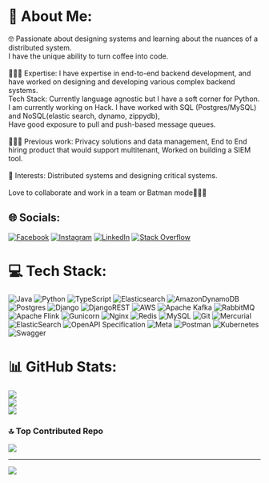 # 💫 About Me:
🤓 Passionate about designing systems and learning about the nuances of a distributed system.<br>I have the unique ability to turn coffee into code.<br><br>👨🏾‍💻 Expertise: I have expertise in end-to-end backend development, and have worked on designing and developing various complex backend systems.<br>Tech Stack: Currently language agnostic but I have a soft corner for Python. I am currently working on Hack. I have worked with SQL (Postgres/MySQL) and NoSQL(elastic search, dynamo, zippydb),<br>Have good exposure to pull and push-based message queues.<br><br>👨🏾‍🔧 Previous work: Privacy solutions and data management, End to End hiring product that would support multitenant, Worked on building a SIEM tool.<br><br> 🧐 Interests: Distributed systems and designing critical systems.<br><br>Love to collaborate and work in a team or Batman mode🦹🏽‍♂️


## 🌐 Socials:
[![Facebook](https://img.shields.io/badge/Facebook-%231877F2.svg?logo=Facebook&logoColor=white)](https://facebook.com/shiveshsky) [![Instagram](https://img.shields.io/badge/Instagram-%23E4405F.svg?logo=Instagram&logoColor=white)](https://instagram.com/shiveshsky) [![LinkedIn](https://img.shields.io/badge/LinkedIn-%230077B5.svg?logo=linkedin&logoColor=white)](https://linkedin.com/in/shiveshsky) [![Stack Overflow](https://img.shields.io/badge/-Stackoverflow-FE7A16?logo=stack-overflow&logoColor=white)](https://stackoverflow.com/users/5474887) 

# 💻 Tech Stack:
![Java](https://img.shields.io/badge/java-%23ED8B00.svg?style=for-the-badge&logo=openjdk&logoColor=white) ![Python](https://img.shields.io/badge/python-3670A0?style=for-the-badge&logo=python&logoColor=ffdd54) ![TypeScript](https://img.shields.io/badge/typescript-%23007ACC.svg?style=for-the-badge&logo=typescript&logoColor=white) ![Elasticsearch](https://img.shields.io/badge/elasticsearch-%230377CC.svg?style=for-the-badge&logo=elasticsearch&logoColor=white) ![AmazonDynamoDB](https://img.shields.io/badge/Amazon%20DynamoDB-4053D6?style=for-the-badge&logo=Amazon%20DynamoDB&logoColor=white) ![Postgres](https://img.shields.io/badge/postgres-%23316192.svg?style=for-the-badge&logo=postgresql&logoColor=white) ![Django](https://img.shields.io/badge/django-%23092E20.svg?style=for-the-badge&logo=django&logoColor=white) ![DjangoREST](https://img.shields.io/badge/DJANGO-REST-ff1709?style=for-the-badge&logo=django&logoColor=white&color=ff1709&labelColor=gray) ![AWS](https://img.shields.io/badge/AWS-%23FF9900.svg?style=for-the-badge&logo=amazon-aws&logoColor=white) ![Apache Kafka](https://img.shields.io/badge/Apache%20Kafka-000?style=for-the-badge&logo=apachekafka) ![RabbitMQ](https://img.shields.io/badge/rabbitmq-FF6600?style=for-the-badge&logo=rabbitmq&logoColor=white) ![Apache Flink](https://img.shields.io/badge/Apache%20Flink-E6526F?style=for-the-badge&logo=Apache%20Flink&logoColor=white) ![Gunicorn](https://img.shields.io/badge/gunicorn-%298729.svg?style=for-the-badge&logo=gunicorn&logoColor=white) ![Nginx](https://img.shields.io/badge/nginx-%23009639.svg?style=for-the-badge&logo=nginx&logoColor=white) ![Redis](https://img.shields.io/badge/redis-%23DD0031.svg?style=for-the-badge&logo=redis&logoColor=white) ![MySQL](https://img.shields.io/badge/mysql-4479A1.svg?style=for-the-badge&logo=mysql&logoColor=white) ![Git](https://img.shields.io/badge/git-%23F05033.svg?style=for-the-badge&logo=git&logoColor=white) ![Mercurial](https://img.shields.io/badge/mercurial-999999.svg?style=for-the-badge&logo=mercurial&logoColor=white) ![ElasticSearch](https://img.shields.io/badge/-ElasticSearch-005571?style=for-the-badge&logo=elasticsearch) ![OpenAPI Specification](https://img.shields.io/badge/openapiinitiative-%23000000.svg?style=for-the-badge&logo=openapiinitiative&logoColor=white) ![Meta](https://img.shields.io/badge/Meta-%230467DF.svg?style=for-the-badge&logo=Meta&logoColor=white) ![Postman](https://img.shields.io/badge/Postman-FF6C37?style=for-the-badge&logo=postman&logoColor=white) ![Kubernetes](https://img.shields.io/badge/kubernetes-%23326ce5.svg?style=for-the-badge&logo=kubernetes&logoColor=white) ![Swagger](https://img.shields.io/badge/-Swagger-%23Clojure?style=for-the-badge&logo=swagger&logoColor=white)
# 📊 GitHub Stats:
![](https://github-readme-stats.vercel.app/api?username=shiveshsky&theme=dark&hide_border=false&include_all_commits=false&count_private=false)<br/>
![](https://github-readme-streak-stats.herokuapp.com/?user=shiveshsky&theme=dark&hide_border=false)<br/>
![](https://github-readme-stats.vercel.app/api/top-langs/?username=shiveshsky&theme=dark&hide_border=false&include_all_commits=false&count_private=false&layout=compact)

### 🔝 Top Contributed Repo
![](https://github-contributor-stats.vercel.app/api?username=shiveshsky&limit=5&theme=dark&combine_all_yearly_contributions=true)

---
[![](https://visitcount.itsvg.in/api?id=shiveshsky&icon=0&color=0)](https://visitcount.itsvg.in)

<!-- Proudly created with GPRM ( https://gprm.itsvg.in ) -->
